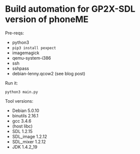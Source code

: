 # Build automation for GP2X-SDL version of phoneME

Pre-reqs:
- python3
- `pip3 install pexpect`
- imagemagick
- qemu-system-i386
- ssh
- sshpass
- debian-lenny.qcow2 (see blog post)

Run it:

	python3 main.py

Tool versions:
- Debian 5.0.10
- binutils 2.16.1
- gcc 3.4.6
- (host libc)
- SDL 1.2.15
- SDL_image 1.2.12
- SDL_mixer 1.2.12
- JDK 1.4.2_19
